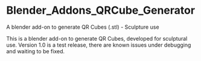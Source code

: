 # Blender_Addons_QRCube_Generator
A blender add-on to generate QR Cubes (.stl) - Sculpture use

This is a blender add-on to generate QR Cubes, developed for sculptural use.
Version 1.0 is a test release, there are known issues under debugging and waiting to be fixed. 
